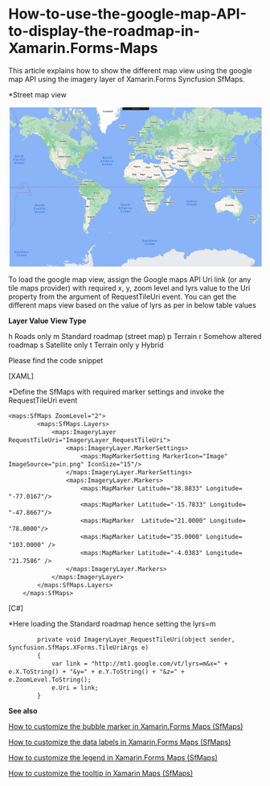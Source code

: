 # How-to-use-the-google-map-API-to-display-the-roadmap-in-Xamarin.Forms-Maps
This article explains how to show the different map view using the google map API using  the imagery layer of Xamarin.Forms Syncfusion SfMaps.

*Street map view
 
 ![](Output.png)

To load the google map view, assign the Google maps API Uri link (or any tile maps provider) with required x, y, zoom level and lyrs value to the Uri property from the argument of RequestTileUri event. You can get the different maps view based on the value of lyrs as per in below table values

**Layer Value	View Type**

h	Roads only 
m	Standard roadmap (street map) 
p	Terrain 
r	Somehow altered roadmap 
s	Satellite only
t	Terrain only 
y	Hybrid 

Please find the code snippet

[XAML]

*Define the SfMaps with required marker settings and invoke the RequestTileUri event

```
<maps:SfMaps ZoomLevel="2">
        <maps:SfMaps.Layers>
            <maps:ImageryLayer RequestTileUri="ImageryLayer_RequestTileUri">
                <maps:ImageryLayer.MarkerSettings>
                    <maps:MapMarkerSetting MarkerIcon="Image" ImageSource="pin.png" IconSize="15"/>
                </maps:ImageryLayer.MarkerSettings>
                <maps:ImageryLayer.Markers>
                    <maps:MapMarker Latitude="38.8833" Longitude= "-77.0167"/>
                    <maps:MapMarker Latitude="-15.7833" Longitude= "-47.8667"/>
                    <maps:MapMarker  Latitude="21.0000" Longitude= "78.0000"/>
                    <maps:MapMarker Latitude="35.0000" Longitude= "103.0000" />
                    <maps:MapMarker Latitude="-4.0383" Longitude= "21.7586" />
                </maps:ImageryLayer.Markers>
            </maps:ImageryLayer>
        </maps:SfMaps.Layers>
    </maps:SfMaps>

```
[C#]

*Here loading the Standard roadmap hence setting the lyrs=m

```
        private void ImageryLayer_RequestTileUri(object sender, Syncfusion.SfMaps.XForms.TileUriArgs e)
        {
            var link = "http://mt1.google.com/vt/lyrs=m&x=" + e.X.ToString() + "&y=" + e.Y.ToString() + "&z=" + e.ZoomLevel.ToString();            
            e.Uri = link;
        }
```

**See also**
 
[How to customize the bubble marker in Xamarin.Forms Maps (SfMaps)](https://help.syncfusion.com/xamarin/maps/bubblemarker#customizing-bubble-marker)
 
[How to customize the data labels in Xamarin.Forms Maps (SfMaps)](https://help.syncfusion.com/xamarin/maps/datalabels#customizing-data-labels)
 
[How to customize the legend in Xamarin.Forms Maps (SfMaps)](https://help.syncfusion.com/xamarin/maps/legend)
 
[How to customize the tooltip in Xamarin Maps (SfMaps)](https://help.syncfusion.com/xamarin/maps/tooltip)




